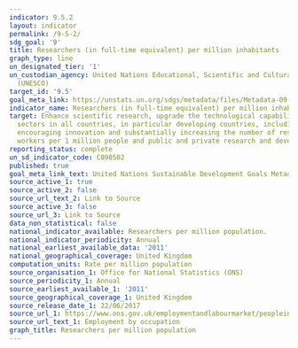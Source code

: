 ```yaml
---
indicator: 9.5.2
layout: indicator
permalink: /9-5-2/
sdg_goal: '9'
title: Researchers (in full-time equivalent) per million inhabitants
graph_type: line
un_designated_tier: '1'
un_custodian_agency: United Nations Educational, Scientific and Cultural Organization
  (UNESCO)
target_id: '9.5'
goal_meta_link: https://unstats.un.org/sdgs/metadata/files/Metadata-09-05-02.pdf
indicator_name: Researchers (in full-time equivalent) per million inhabitants
target: Enhance scientific research, upgrade the technological capabilities of industrial
  sectors in all countries, in particular developing countries, including, by 2030,
  encouraging innovation and substantially increasing the number of research and development
  workers per 1 million people and public and private research and development spending
reporting_status: complete
un_sd_indicator_code: C090502
published: true
goal_meta_link_text: United Nations Sustainable Development Goals Metadata (pdf 381kB)
source_active_1: true
source_active_2: false
source_url_text_2: Link to Source
source_active_3: false
source_url_3: Link to Source
data_non_statistical: false
national_indicator_available: Researchers per million population.
national_indicator_periodicity: Annual
national_earliest_available_data: '2011'
national_geographical_coverage: United Kingdom
computation_units: Rate per million population
source_organisation_1: Office for National Statistics (ONS)
source_periodicity_1: Annual
source_earliest_available_1: '2011'
source_geographical_coverage_1: United Kingdom
source_release_date_1: 22/06/2017
source_url_1: https://www.ons.gov.uk/employmentandlabourmarket/peopleinwork/employmentandemployeetypes/datasets/employmentbyoccupationemp04
source_url_text_1: Employment by occupation
graph_title: Researchers per million population
---
```


